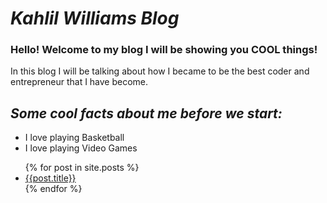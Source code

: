 # ***Kahlil Williams Blog***
### Hello! Welcome to my blog I will be showing you **COOL** things!

In this blog I will be talking about how I became to be the best coder and entrepreneur that I have become. 

## ***Some cool facts about me before we start:***

- I love playing Basketball
- I love playing Video Games




<ul>
    {% for post in site.posts %}
    <li>
    <a href= "/blog{{ post.url }}"> {{post.title}}</a>
    </li>
    {% endfor %}
</ul>